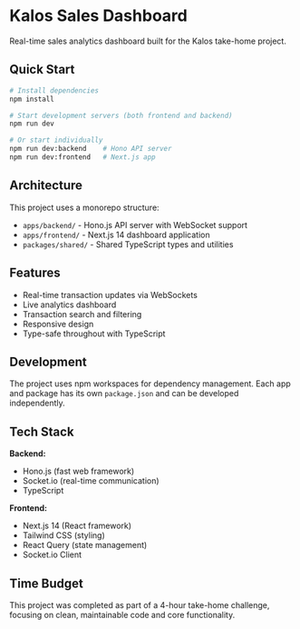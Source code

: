 # Kalos Sales Dashboard

Real-time sales analytics dashboard built for the Kalos take-home project.

## Quick Start

```bash
# Install dependencies
npm install

# Start development servers (both frontend and backend)
npm run dev

# Or start individually
npm run dev:backend    # Hono API server
npm run dev:frontend   # Next.js app
```

## Architecture

This project uses a monorepo structure:

- `apps/backend/` - Hono.js API server with WebSocket support
- `apps/frontend/` - Next.js 14 dashboard application  
- `packages/shared/` - Shared TypeScript types and utilities

## Features

- Real-time transaction updates via WebSockets
- Live analytics dashboard
- Transaction search and filtering
- Responsive design
- Type-safe throughout with TypeScript

## Development

The project uses npm workspaces for dependency management. Each app and package has its own `package.json` and can be developed independently.

## Tech Stack

**Backend:**
- Hono.js (fast web framework)
- Socket.io (real-time communication)
- TypeScript

**Frontend:**
- Next.js 14 (React framework)
- Tailwind CSS (styling)
- React Query (state management)
- Socket.io Client

## Time Budget

This project was completed as part of a 4-hour take-home challenge, focusing on clean, maintainable code and core functionality. 